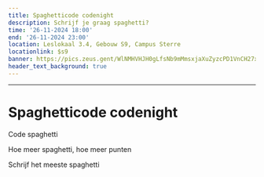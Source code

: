 ```yaml
---
title: Spaghetticode codenight
description: Schrijf je graag spaghetti?
time: '26-11-2024 18:00'
end: '26-11-2024 23:00'
location: Leslokaal 3.4, Gebouw S9, Campus Sterre
locationlink: $s9
banner: https://pics.zeus.gent/WlNMHVHJH0gLfsNb9mMmsxjaXuZyzcPD1VnCH27x.jpg
header_text_background: true
---
```

---

# Spaghetticode codenight
Code spaghetti

Hoe meer spaghetti, hoe meer punten

Schrijf het meeste spaghetti


